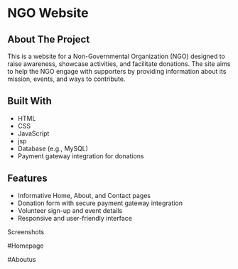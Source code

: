 # NGO Website

## About The Project
This is a website for a Non-Governmental Organization (NGO) designed to raise awareness, showcase activities, and facilitate donations. The site aims to help the NGO engage with supporters by providing information about its mission, events, and ways to contribute.

## Built With
- HTML
- CSS
- JavaScript
- jsp
-  Database (e.g., MySQL)
- Payment gateway integration for donations

## Features
- Informative Home, About, and Contact pages
- Donation form with secure payment gateway integration
- Volunteer sign-up and event details
- Responsive and user-friendly interface


Screenshots

#Homepage



#Aboutus




